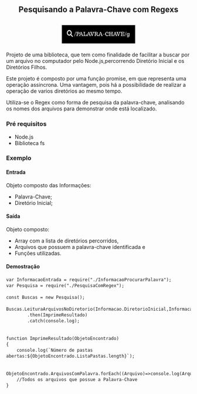 <h2 align= "center"> Pesquisando a Palavra-Chave com Regexs </h2>

<h2 align= "center" >
    <img  src="Imagem.jpg" width="200px">
</h2>

Projeto de uma biblioteca, que tem como finalidade de facilitar a buscar por um arquivo no computador pelo Node.js,percorrendo Diretório Inicial e os Diretórios Filhos. 

Este projeto é composto por uma função promise, em que representa uma operação assincrona. Uma vantagem, pois há a possibilidade de realizar a operação de varios diretórios ao mesmo tempo.

Utiliza-se o Regex como forma de pesquisa da palavra-chave, analisando os nomes dos arquivos para demonstrar onde está localizado.

### Pré requisitos
- Node.js
- Biblioteca fs

### **Exemplo**
#### Entrada
Objeto composto das Informações:
- Palavra-Chave;
- Diretório Inicial;

#### Saída
Objeto composto:
- Array com a lista de diretórios percorridos,
- Arquivos que possuem a palavra-chave identificada e
- Funções utilizadas.

#### Demostração
``` 
var InformacaoEntrada = require("./InformacaoProcurarPalavra");
var Pesquisa = require("./PesquisaComRegex");
  
const Buscas = new Pesquisa();

Buscas.LeituraArquivosNoDiretorio(Informacao.DiretorioInicial,Informacao.PalavraBuscada)
        .then(ImprimeResultado)
        .catch(console.log);


function ImprimeResultado(ObjetoEncontrado)
{   
    console.log(`Número de pastas abertas:${ObjetoEncontrado.ListaPastas.length}`);

    ObjetoEncontrado.ArquivosComPalavra.forEach((Arquivo)=>console.log(Arquivo));
    //Todos os arquivos que possue a Palavra-Chave
}
